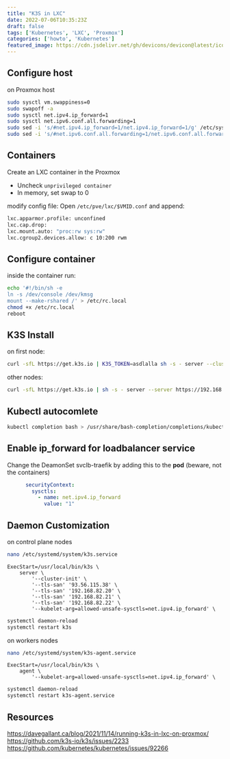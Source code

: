 ```yaml
---
title: "K3S in LXC"
date: 2022-07-06T10:35:23Z
draft: false
tags: ['Kubernetes', 'LXC', 'Proxmox']
categories: ['howto', 'Kubernetes']
featured_image: https://cdn.jsdelivr.net/gh/devicons/devicon@latest/icons/kubernetes/kubernetes-original.svg
---
```


## Configure host

on Proxmox host

```bash 
sudo sysctl vm.swappiness=0
sudo swapoff -a
sudo sysctl net.ipv4.ip_forward=1
sudo sysctl net.ipv6.conf.all.forwarding=1
sudo sed -i 's/#net.ipv4.ip_forward=1/net.ipv4.ip_forward=1/g' /etc/sysctl.conf
sudo sed -i 's/#net.ipv6.conf.all.forwarding=1/net.ipv6.conf.all.forwarding=1/g' /etc/sysctl.conf
```

## Containers

Create an LXC container in the Proxmox

* Uncheck `unprivileged container`
* In memory, set swap to 0

modify config file:
Open `/etc/pve/lxc/$VMID.conf` and append:

```bash 
lxc.apparmor.profile: unconfined
lxc.cap.drop:
lxc.mount.auto: "proc:rw sys:rw"
lxc.cgroup2.devices.allow: c 10:200 rwm
```

## Configure container

inside the container run:

```bash 
echo '#!/bin/sh -e
ln -s /dev/console /dev/kmsg
mount --make-rshared /' > /etc/rc.local
chmod +x /etc/rc.local
reboot
```

## K3S Install

on first node:

```bash 
curl -sfL https://get.k3s.io | K3S_TOKEN=asdlalla sh -s - server --cluster-init
```

other nodes:

```bash
curl -sfL https://get.k3s.io | sh -s - server --server https://192.168.82.20:6443 --token asdlalla
```

## Kubectl autocomlete

```bash
kubectl completion bash > /usr/share/bash-completion/completions/kubectl
```

## Enable ip_forward for loadbalancer service

Change the DeamonSet svclb-traefik by adding this to the **pod** (beware, not the containers)

```yaml
      securityContext:
        sysctls:
          - name: net.ipv4.ip_forward
            value: "1"
```

## Daemon Customization

on control plane nodes

```bash
nano /etc/systemd/system/k3s.service
```

```
ExecStart=/usr/local/bin/k3s \
    server \
        '--cluster-init' \
        '--tls-san' '93.56.115.38' \
        '--tls-san' '192.168.82.20' \
        '--tls-san' '192.168.82.21' \
        '--tls-san' '192.168.82.22' \
        '--kubelet-arg=allowed-unsafe-sysctls=net.ipv4.ip_forward' \
```

```bash
systemctl daemon-reload
systemctl restart k3s
```

on workers nodes

```bash
nano /etc/systemd/system/k3s-agent.service
```

```
ExecStart=/usr/local/bin/k3s \
    agent \
        '--kubelet-arg=allowed-unsafe-sysctls=net.ipv4.ip_forward' \
```

```bash
systemctl daemon-reload
systemctl restart k3s-agent.service
```

## Resources

https://davegallant.ca/blog/2021/11/14/running-k3s-in-lxc-on-proxmox/
https://github.com/k3s-io/k3s/issues/2233
https://github.com/kubernetes/kubernetes/issues/92266